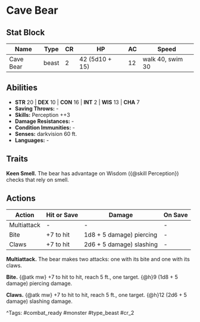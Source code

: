 # Cave Bear

## Stat Block

| Name | Type | CR | HP | AC | Speed |
|------|------|----|----|----|-------|
| Cave Bear | beast | 2 | 42 (5d10 + 15) | 12 | walk 40, swim 30 |

## Abilities

- **STR** 20 | **DEX** 10 | **CON** 16 | **INT** 2 | **WIS** 13 | **CHA** 7
- **Saving Throws:** -  
- **Skills:** Perception ++3  
- **Damage Resistances:** -  
- **Condition Immunities:** -  
- **Senses:** darkvision 60 ft.  
- **Languages:** -

## Traits

**Keen Smell.** The bear has advantage on Wisdom ({@skill Perception}) checks that rely on smell.


## Actions

| Action | Hit or Save | Damage | On Save |
|--------|--------------|--------|----------|
| Multiattack | - | - | - |
| Bite | +7 to hit | 1d8 + 5 damage) piercing | - |
| Claws | +7 to hit | 2d6 + 5 damage) slashing | - |

**Multiattack.** The bear makes two attacks: one with its bite and one with its claws.

**Bite.** {@atk mw} +7 to hit to hit, reach 5 ft., one target. {@h}9 (1d8 + 5 damage) piercing damage.

**Claws.** {@atk mw} +7 to hit to hit, reach 5 ft., one target. {@h}12 (2d6 + 5 damage) slashing damage.


^Tags: #combat_ready #monster #type_beast #cr_2